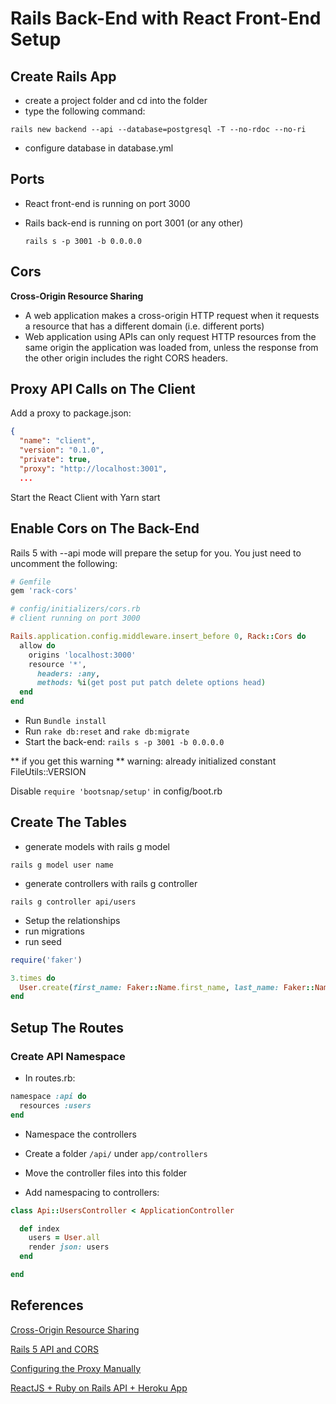 # Rails Back-End with React Front-End Setup

## Create Rails App

- create a project folder and cd into the folder
- type the following command:

`rails new backend --api --database=postgresql -T --no-rdoc --no-ri`

- configure database in database.yml

## Ports

- React front-end is running on port 3000
- Rails back-end is running on port 3001 (or any other)

  `rails s -p 3001 -b 0.0.0.0`

## Cors

**Cross-Origin Resource Sharing**

- A web application makes a cross-origin HTTP request when it requests a resource that has a different domain (i.e. different ports)
- Web application using APIs can only request HTTP resources from the same origin the application was loaded from, unless the response from the other origin includes the right CORS headers.

## Proxy API Calls on The Client

Add a proxy to package.json:

```json
{
  "name": "client",
  "version": "0.1.0",
  "private": true,
  "proxy": "http://localhost:3001",
  ...
```

Start the React Client with Yarn start

## Enable Cors on The Back-End

Rails 5 with --api mode will prepare the setup for you. You just need to uncomment the following:

```ruby
# Gemfile
gem 'rack-cors'

# config/initializers/cors.rb
# client running on port 3000

Rails.application.config.middleware.insert_before 0, Rack::Cors do
  allow do
    origins 'localhost:3000'
    resource '*',
      headers: :any,
      methods: %i(get post put patch delete options head)
  end
end
```

- Run `Bundle install`
- Run `rake db:reset` and `rake db:migrate`
- Start the back-end: `rails s -p 3001 -b 0.0.0.0`

** if you get this warning **
warning: already initialized constant FileUtils::VERSION

Disable `require 'bootsnap/setup'` in config/boot.rb

## Create The Tables

- generate models with rails g model

`rails g model user name`

- generate controllers with rails g controller

`rails g controller api/users`

- Setup the relationships
- run migrations
- run seed

```ruby
require('faker')

3.times do
  User.create(first_name: Faker::Name.first_name, last_name: Faker::Name.last_name, email: Faker::Internet.email, password: Faker::Internet.password)
end
```

## Setup The Routes

### Create API Namespace

- In routes.rb:

```ruby
namespace :api do
  resources :users
end
```

- Namespace the controllers

- Create a folder `/api/` under `app/controllers`
- Move the controller files into this folder
- Add namespacing to controllers:

```ruby
class Api::UsersController < ApplicationController

  def index
    users = User.all
    render json: users
  end

end
```

## References

[Cross-Origin Resource Sharing](https://developer.mozilla.org/en-US/docs/Web/HTTP/CORS)

[Rails 5 API and CORS](https://til.hashrocket.com/posts/4d7f12b213-rails-5-api-and-cors)

[Configuring the Proxy Manually](https://github.com/facebook/create-react-app/blob/master/packages/react-scripts/template/README.md#configuring-the-proxy-manually)

[ReactJS + Ruby on Rails API + Heroku App](https://medium.com/@bruno_boehm/reactjs-ruby-on-rails-api-heroku-app-2645c93f0814)
